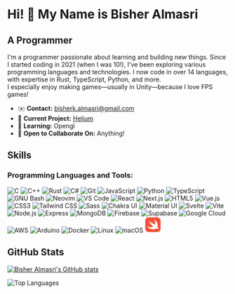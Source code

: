 # Hi! 👋 My Name is Bisher Almasri

## A Programmer

I'm a programmer passionate about learning and building new things. Since I started coding in 2021 (when I was 10!), I've been exploring various programming languages and technologies. I now code in over 14 languages, with expertise in Rust, TypeScript, Python, and more.  
I especially enjoy making games—usually in Unity—because I love FPS games!

- ✉️ **Contact:** [bisherk.almasri@gmail.com](mailto:bisherk.almasri@gmail.com)  
- 🚀 **Current Project:** [Helium](http://github.com/bisher-masri/helium)  
- 🧠 **Learning:** Opengl
- 🤝 **Open to Collaborate On:** Anything!



## Skills

### Programming Languages and Tools:
<p align="left">
  <img src="https://raw.githubusercontent.com/danielcranney/readme-generator/main/public/icons/skills/c-colored.svg" alt="C" height="36" />
  <img src="https://raw.githubusercontent.com/danielcranney/readme-generator/main/public/icons/skills/cplusplus-colored.svg" alt="C++" height="36" />
  <img src="https://raw.githubusercontent.com/danielcranney/readme-generator/main/public/icons/skills/rust-colored.svg" alt="Rust" height="36" />
  <img src="https://raw.githubusercontent.com/danielcranney/readme-generator/main/public/icons/skills/csharp-colored.svg" alt="C#" height="36" />
  <img src="https://raw.githubusercontent.com/danielcranney/readme-generator/main/public/icons/skills/git-colored.svg" alt="Git" height="36" />
  <img src="https://raw.githubusercontent.com/danielcranney/readme-generator/main/public/icons/skills/javascript-colored.svg" alt="JavaScript" height="36" />
  <img src="https://raw.githubusercontent.com/danielcranney/readme-generator/main/public/icons/skills/python-colored.svg" alt="Python" height="36" />
  <img src="https://raw.githubusercontent.com/danielcranney/readme-generator/main/public/icons/skills/typescript-colored.svg" alt="TypeScript" height="36" />
  <img src="https://raw.githubusercontent.com/danielcranney/readme-generator/main/public/icons/skills/gnubash.svg" alt="GNU Bash" height="36" />
  <img src="https://raw.githubusercontent.com/danielcranney/readme-generator/main/public/icons/skills/neovim.svg" alt="Neovim" height="36" />
  <img src="https://raw.githubusercontent.com/danielcranney/readme-generator/main/public/icons/skills/visualstudiocode.svg" alt="VS Code" height="36" />
  <img src="https://raw.githubusercontent.com/danielcranney/readme-generator/main/public/icons/skills/react-colored.svg" alt="React" height="36" />
  <img src="https://raw.githubusercontent.com/danielcranney/readme-generator/main/public/icons/skills/nextjs-colored.svg" alt="Next.js" height="36" />
  <img src="https://raw.githubusercontent.com/danielcranney/readme-generator/main/public/icons/skills/html5-colored.svg" alt="HTML5" height="36" />
  <img src="https://raw.githubusercontent.com/danielcranney/readme-generator/main/public/icons/skills/vuejs-colored.svg" alt="Vue.js" height="36" />
  <img src="https://raw.githubusercontent.com/danielcranney/readme-generator/main/public/icons/skills/css3-colored.svg" alt="CSS3" height="36" />
  <img src="https://raw.githubusercontent.com/danielcranney/readme-generator/main/public/icons/skills/tailwindcss-colored.svg" alt="Tailwind CSS" height="36" />
  <img src="https://raw.githubusercontent.com/danielcranney/readme-generator/main/public/icons/skills/sass-colored.svg" alt="Sass" height="36" />
  <img src="https://raw.githubusercontent.com/danielcranney/readme-generator/main/public/icons/skills/chakra-colored.svg" alt="Chakra UI" height="36" />
  <img src="https://raw.githubusercontent.com/danielcranney/readme-generator/main/public/icons/skills/materialui-colored.svg" alt="Material UI" height="36" />
  <img src="https://raw.githubusercontent.com/danielcranney/readme-generator/main/public/icons/skills/svelte-colored.svg" alt="Svelte" height="36" />
  <img src="https://raw.githubusercontent.com/danielcranney/readme-generator/main/public/icons/skills/vite-colored.svg" alt="Vite" height="36" />
  <img src="https://raw.githubusercontent.com/danielcranney/readme-generator/main/public/icons/skills/nodejs-colored.svg" alt="Node.js" height="36" />
  <img src="https://raw.githubusercontent.com/danielcranney/readme-generator/main/public/icons/skills/express-colored.svg" alt="Express" height="36" />
  <img src="https://raw.githubusercontent.com/danielcranney/readme-generator/main/public/icons/skills/mongodb-colored.svg" alt="MongoDB" height="36" />
  <img src="https://raw.githubusercontent.com/danielcranney/readme-generator/main/public/icons/skills/firebase-colored.svg" alt="Firebase" height="36" />
  <img src="https://raw.githubusercontent.com/danielcranney/readme-generator/main/public/icons/skills/supabase-colored.svg" alt="Supabase" height="36" />
  <img src="https://raw.githubusercontent.com/danielcranney/readme-generator/main/public/icons/skills/googlecloud-colored.svg" alt="Google Cloud" height="36" />
  <img src="https://raw.githubusercontent.com/danielcranney/readme-generator/main/public/icons/skills/aws-colored.svg" alt="AWS" height="36" />
  <img src="https://raw.githubusercontent.com/danielcranney/readme-generator/main/public/icons/skills/arduino-colored.svg" alt="Arduino" height="36" />
  <img src="https://raw.githubusercontent.com/danielcranney/readme-generator/main/public/icons/skills/docker-colored.svg" alt="Docker" height="36" />
  <img src="https://raw.githubusercontent.com/danielcranney/readme-generator/main/public/icons/skills/linux-colored.svg" alt="Linux" height="36" />
  <img src="https://raw.githubusercontent.com/danielcranney/readme-generator/main/public/icons/skills/macos-colored.svg" alt="macOS" height="36" />
  <img src="https://raw.githubusercontent.com/devicons/devicon/master/icons/swift/swift-original.svg" alt="Swift" height="36" />
</p>


## GitHub Stats

[![Bisher Almasri's GitHub stats](https://github-readme-stats-seven-eta-58.vercel.app/api?username=BISHER-ALMASRI&show_icons=true&count_private=true&title_color=0891b2&text_color=ffffff&icon_color=0891b2&bg_color=1c1917&hide_border=true)](https://github.com/BISHER-ALMASRI)

![Top Languages](https://github-readme-stats-seven-eta-58.vercel.app/api/top-langs/?username=BISHER-ALMASRI&size_weight=0.25&count_weight=0.5&langs_count=8&hide=makefile,shell,html,css,javascript&show_icons=true&count_private=true&title_color=0891b2&text_color=ffffff&icon_color=0891b2&bg_color=1c1917&hide_border=true)
